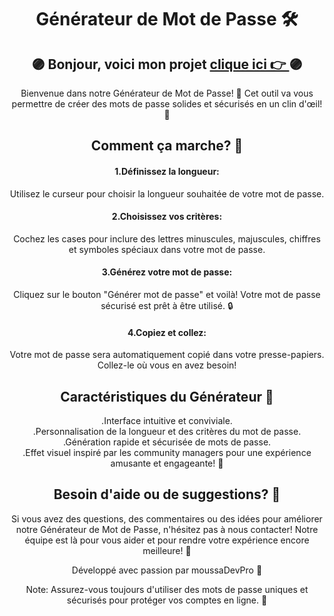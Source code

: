 
<div align="center"><h1>Générateur de Mot de Passe 🛠️</h1>

## <div align="center">🟣 Bonjour, voici mon  projet [clique ici 👉 ](https://28121979.github.io/G-n-rateur-de-MDP/) 🟣</div>

Bienvenue dans notre Générateur de Mot de Passe! 🎉 Cet outil va vous permettre de créer des mots de passe solides et sécurisés en un clin d'œil! 💪

<h2>Comment ça marche? 🚀</h2>

<h4>1.Définissez la longueur:</h4> Utilisez le curseur pour choisir la longueur souhaitée de votre mot de passe.

<h4>2.Choisissez vos critères:</h4> Cochez les cases pour inclure des lettres minuscules, majuscules, chiffres et symboles spéciaux dans votre mot de passe.

<h4>3.Générez votre mot de passe:</h4> Cliquez sur le bouton "Générer mot de passe" et voilà! Votre mot de passe sécurisé est prêt à être utilisé. 🔒

<h4>4.Copiez et collez:</h4> Votre mot de passe sera automatiquement copié dans votre presse-papiers. Collez-le où vous en avez besoin!

<h2>Caractéristiques du Générateur 🌟</h2>

.Interface intuitive et conviviale.<br>
.Personnalisation de la longueur et des critères du mot de passe.<br>
.Génération rapide et sécurisée de mots de passe.<br>
.Effet visuel inspiré par les community managers pour une expérience amusante et engageante! 🎨

<h2>Besoin d'aide ou de suggestions? 🤔</h2>

Si vous avez des questions, des commentaires ou des idées pour améliorer notre Générateur de Mot de Passe, n'hésitez pas à nous contacter! Notre équipe est là pour vous aider et pour rendre votre expérience encore meilleure! 💌

Développé avec passion par moussaDevPro 💼

Note: Assurez-vous toujours d'utiliser des mots de passe uniques et sécurisés pour protéger vos comptes en ligne. 🔐